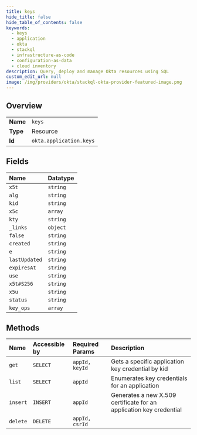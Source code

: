 ```yaml
---
title: keys
hide_title: false
hide_table_of_contents: false
keywords:
  - keys
  - application
  - okta    
  - stackql
  - infrastructure-as-code
  - configuration-as-data
  - cloud inventory
description: Query, deploy and manage Okta resources using SQL
custom_edit_url: null
image: /img/providers/okta/stackql-okta-provider-featured-image.png
---
```

  
    

## Overview
<table><tbody>
<tr><td><b>Name</b></td><td><code>keys</code></td></tr>
<tr><td><b>Type</b></td><td>Resource</td></tr>
<tr><td><b>Id</b></td><td><code>okta.application.keys</code></td></tr>
</tbody></table>

## Fields
| Name | Datatype |
|:-----|:---------|
| `x5t` | `string` |
| `alg` | `string` |
| `kid` | `string` |
| `x5c` | `array` |
| `kty` | `string` |
| `_links` | `object` |
| `false` | `string` |
| `created` | `string` |
| `e` | `string` |
| `lastUpdated` | `string` |
| `expiresAt` | `string` |
| `use` | `string` |
| `x5t#S256` | `string` |
| `x5u` | `string` |
| `status` | `string` |
| `key_ops` | `array` |
## Methods
| Name | Accessible by | Required Params | Description |
|:-----|:--------------|:----------------|:------------|
| `get` | `SELECT` | `appId, keyId` | Gets a specific application key credential by kid |
| `list` | `SELECT` | `appId` | Enumerates key credentials for an application |
| `insert` | `INSERT` | `appId` | Generates a new X.509 certificate for an application key credential |
| `delete` | `DELETE` | `appId, csrId` |  |
